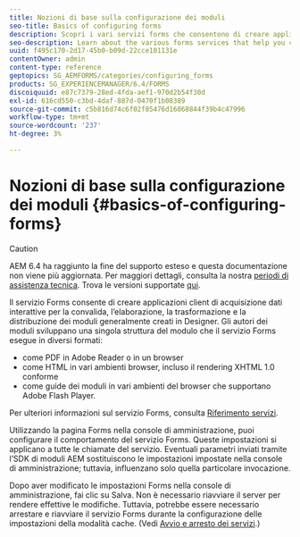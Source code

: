 ```yaml
---
title: Nozioni di base sulla configurazione dei moduli
seo-title: Basics of configuring forms
description: Scopri i vari servizi forms che consentono di creare applicazioni interattive per l’acquisizione di dati.
seo-description: Learn about the various forms services that help you create interactive data capture applications.
uuid: f495c170-2d17-45b0-b09d-22cce101131e
contentOwner: admin
content-type: reference
geptopics: SG_AEMFORMS/categories/configuring_forms
products: SG_EXPERIENCEMANAGER/6.4/FORMS
discoiquuid: e87c7379-28ed-4fda-aef1-970d2b54f30d
exl-id: 616cd550-c3bd-4daf-887d-0470f1b08389
source-git-commit: c5b816d74c6f02f85476d16868844f39b4c47996
workflow-type: tm+mt
source-wordcount: '237'
ht-degree: 3%

---
```


# Nozioni di base sulla configurazione dei moduli {#basics-of-configuring-forms}

>[!CAUTION]
>
>AEM 6.4 ha raggiunto la fine del supporto esteso e questa documentazione non viene più aggiornata. Per maggiori dettagli, consulta la nostra [periodi di assistenza tecnica](https://helpx.adobe.com/it/support/programs/eol-matrix.html). Trova le versioni supportate [qui](https://experienceleague.adobe.com/docs/).

Il servizio Forms consente di creare applicazioni client di acquisizione dati interattive per la convalida, l’elaborazione, la trasformazione e la distribuzione dei moduli generalmente creati in Designer. Gli autori dei moduli sviluppano una singola struttura del modulo che il servizio Forms esegue in diversi formati:

* come PDF in Adobe Reader o in un browser
* come HTML in vari ambienti browser, incluso il rendering XHTML 1.0 conforme
* come guide dei moduli in vari ambienti del browser che supportano Adobe Flash Player.

Per ulteriori informazioni sul servizio Forms, consulta [Riferimento servizi](https://www.adobe.com/go/learn_aemforms_services_63).

Utilizzando la pagina Forms nella console di amministrazione, puoi configurare il comportamento del servizio Forms. Queste impostazioni si applicano a tutte le chiamate del servizio. Eventuali parametri inviati tramite l’SDK di moduli AEM sostituiscono le impostazioni impostate nella console di amministrazione; tuttavia, influenzano solo quella particolare invocazione.

Dopo aver modificato le impostazioni Forms nella console di amministrazione, fai clic su Salva. Non è necessario riavviare il server per rendere effettive le modifiche. Tuttavia, potrebbe essere necessario arrestare e riavviare il servizio Forms durante la configurazione delle impostazioni della modalità cache. (Vedi [Avvio e arresto dei servizi](/help/forms/using/admin-help/starting-stopping-services.md#starting-and-stopping-services).)
